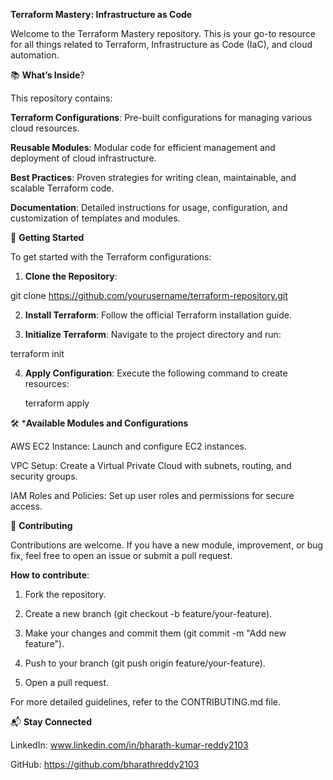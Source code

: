**Terraform Mastery: Infrastructure as Code**

Welcome to the Terraform Mastery repository. This is your go-to resource for all things related to Terraform, Infrastructure as Code (IaC), and cloud automation.

📚 **What’s Inside**?

This repository contains:

**Terraform Configurations**: Pre-built configurations for managing various cloud resources.

**Reusable Modules**: Modular code for efficient management and deployment of cloud infrastructure.

**Best Practices**: Proven strategies for writing clean, maintainable, and scalable Terraform code.

**Documentation**: Detailed instructions for usage, configuration, and customization of templates and modules.

🚀 **Getting Started**

To get started with the Terraform configurations:

1. **Clone the Repository**:

git clone https://github.com/yourusername/terraform-repository.git


2. **Install Terraform**:
Follow the official Terraform installation guide.

3. **Initialize Terraform**: Navigate to the project directory and run:

terraform init


4. **Apply Configuration**: Execute the following command to create resources:

   terraform apply

🛠️ ***Available Modules and Configurations**

AWS EC2 Instance: Launch and configure EC2 instances.

VPC Setup: Create a Virtual Private Cloud with subnets, routing, and security groups.

IAM Roles and Policies: Set up user roles and permissions for secure access.


📑 **Contributing**

Contributions are welcome. If you have a new module, improvement, or bug fix, feel free to open an issue or submit a pull request.

**How to contribute**:

1. Fork the repository.

2. Create a new branch (git checkout -b feature/your-feature).

3. Make your changes and commit them (git commit -m "Add new feature").

4. Push to your branch (git push origin feature/your-feature).

5. Open a pull request.

For more detailed guidelines, refer to the CONTRIBUTING.md file.

📬 **Stay Connected**

LinkedIn: www.linkedin.com/in/bharath-kumar-reddy2103

GitHub: https://github.com/bharathreddy2103

